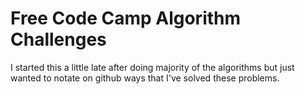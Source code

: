 # Free Code Camp Algorithm Challenges

I started this a little late after doing majority of the algorithms but just wanted to notate on github ways that I've solved these problems.